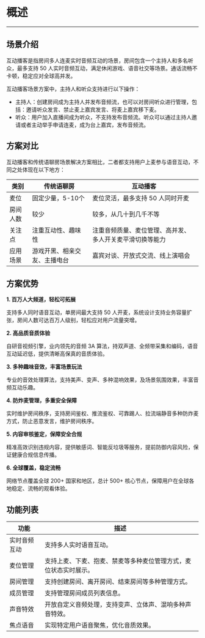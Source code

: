 # 概述
---
## 场景介绍

互动播客是指房间多人连麦实时音频互动的场景，房间包含一个主持人和多名听众，最多支持 50 人实时音频互动，满足休闲游戏、语音社交等场景。通话流畅不卡顿，稳定应对全球高并发。

互动播客场景方案中，主持人和听众支持进行以下操作：
- 主持人：创建房间成为主持人并发布音频流，也可以对房间听众进行管理，包括：邀请听众发言、禁止麦上嘉宾发言、将麦上嘉宾移下麦。
- 听众：用户加入直播间成为听众，不支持发布音频流。听众可以通过主持人邀请或者主动举手申请连麦，成为台上嘉宾，发布音频流。


## 方案对比
互动播客和传统语聊房场景解决方案相比，二者都支持用户上麦参与语音互动，不同之处体现在以下地方：

| 类别 | 传统语聊房 | 互动播客 |
|------------|---------------|-------------------------|
| 麦位| 固定少量，5-10个| 麦位灵活，最多支持 50 人同时开麦 |
| 房间人数| 较少| 较多，从几十到几千不等 |
| 关注点| 注重互动性、趣味性| 注重音频质量、麦位管理、高并发、多人开关麦平滑切换等能力 |
| 应用场景| 游戏开黑、相亲交友、主播电台| 嘉宾对谈、开放式交流、线上演唱会 |

## 方案优势
**1. 百万人大频道，轻松可拓展**

支持多人同时语音互动，单房间最大支持 50 人开麦，系统设计支持业务容量扩张，房间人数可达百万人级别，轻松应对用户流量突增。

**2. 高品质音质体验**

自研音视频引擎，业内领先的音频 3A 算法，持双声道、全频带采集和编码，语音互动延迟低，提供清晰高保真的音质体验。

**3. 多种趣味音效，丰富场景玩法**

专业的音效处理算法，支持美声、变声、多种混响效果，及场景氛围效果，丰富音频互动乐趣。

**4. 防炸麦管理，多重安全保障**

实时维护房间秩序，支持房间鉴权、推流鉴权、可靠踢人、拉流端静音多种防炸麦方式，防止恶意发言，维护房间秩序。

**5. 内容审核鉴定，保障安全合规**

精准高效识别违规内容，提供敏感词、智能反垃圾等服务，提前防御内容风险，保证健康合规信息传播。

**6. 全球覆盖，稳定流畅**

网络节点覆盖全球 200+ 国家和地区，总计 500+ 核心节点，保障用户在全球各地稳定、流畅的观看体验。


## 功能列表

| 功能       | 描述                                                 |
| ---------- | -------------------------------------------------------- |
| 实时音频互动   | 支持多人实时语音互动。                                        |
| 麦位管理   | 支持上麦、下麦、抱麦、禁麦等多种麦位管理方式，麦位状态实时展示。  |
| 房间管理   | 支持创建房间、离开房间、结束房间等多种管理方式。                           |
| 成员管理   | 支持管理房间成员列表信息。     |
| 声音特效   | 开放自定义音频处理，支持变声、立体声、混响多种声音特效。          |
| 焦点语音  | 实现特定用户语音聚焦，优化音质效果。        |
